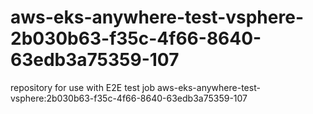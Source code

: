 # aws-eks-anywhere-test-vsphere-2b030b63-f35c-4f66-8640-63edb3a75359-107
repository for use with E2E test job aws-eks-anywhere-test-vsphere:2b030b63-f35c-4f66-8640-63edb3a75359-107
